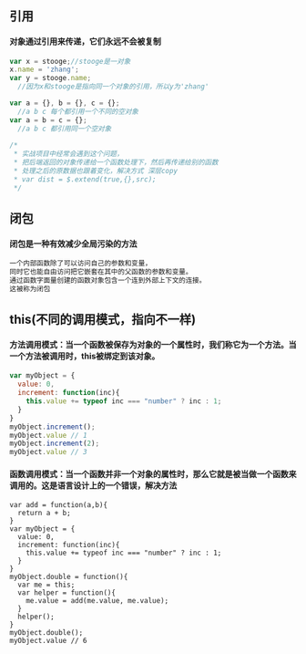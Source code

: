 ## 引用
#### 对象通过引用来传递，它们永远不会被复制
````javascript
var x = stooge;//stooge是一对象
x.name = 'zhang';
var y = stooge.name;
  //因为x和stooge是指向同一个对象的引用，所以y为'zhang'

var a = {}, b = {}, c = {};
  //a b c 每个都引用一个不同的空对象
var a = b = c = {};
  //a b c 都引用同一个空对象
  
/*
 * 实战项目中经常会遇到这个问题，
 * 把后端返回的对象传递给一个函数处理下，然后再传递给别的函数
 * 处理之后的原数据也跟着变化，解决方式 深层copy
 * var dist = $.extend(true,{},src);
 */  
````
## 闭包
#### 闭包是一种有效减少全局污染的方法
````html
一个内部函数除了可以访问自己的参数和变量，
同时它也能自由访问把它嵌套在其中的父函数的参数和变量。
通过函数字面量创建的函数对象包含一个连到外部上下文的连接。
这被称为闭包
````
## this(不同的调用模式，指向不一样)
#### 方法调用模式：当一个函数被保存为对象的一个属性时，我们称它为一个方法。当一个方法被调用时，this被绑定到该对象。
````javascript
var myObject = {
  value: 0,
  increment: function(inc){
    this.value += typeof inc === "number" ? inc : 1;
  }
}
myObject.increment();
myObject.value // 1
myObject.increment(2);
myObject.value // 3
````
#### 函数调用模式：当一个函数并非一个对象的属性时，那么它就是被当做一个函数来调用的。这是语言设计上的一个错误，解决方法
````javacript
var add = function(a,b){
  return a + b;
}
var myObject = {
  value: 0,
  increment: function(inc){
    this.value += typeof inc === "number" ? inc : 1;
  }
}
myObject.double = function(){
  var me = this;
  var helper = function(){
    me.value = add(me.value, me.value);
  }
  helper();
}
myObject.double();
myObject.value // 6
````

